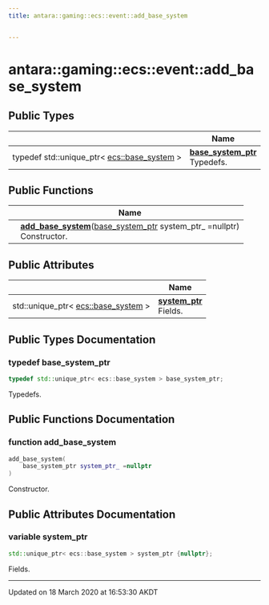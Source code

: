 ```yaml
---
title: antara::gaming::ecs::event::add_base_system


---
```


# antara::gaming::ecs::event::add_base_system













## Public Types

|                | Name           |
| -------------- | -------------- |
| typedef std::unique_ptr< [ecs::base_system](Classes/classantara_1_1gaming_1_1ecs_1_1base__system.md) > | **[base_system_ptr](Classes/structantara_1_1gaming_1_1ecs_1_1event_1_1add__base__system.md#typedef-base_system_ptr)** <br>Typedefs.  |


## Public Functions

|                | Name           |
| -------------- | -------------- |
|  | **[add_base_system](Classes/structantara_1_1gaming_1_1ecs_1_1event_1_1add__base__system.md#function-add_base_system)**([base_system_ptr](Classes/structantara_1_1gaming_1_1ecs_1_1event_1_1add__base__system.md#typedef-base_system_ptr) system_ptr_ =nullptr) <br>Constructor.  |


## Public Attributes

|                | Name           |
| -------------- | -------------- |
| std::unique_ptr< [ecs::base_system](Classes/classantara_1_1gaming_1_1ecs_1_1base__system.md) > | **[system_ptr](Classes/structantara_1_1gaming_1_1ecs_1_1event_1_1add__base__system.md#variable-system_ptr)** <br>Fields.  |








## Public Types Documentation

### typedef base_system_ptr

```cpp
typedef std::unique_ptr< ecs::base_system > base_system_ptr;
```

Typedefs. 





























## Public Functions Documentation

### function add_base_system

```cpp
add_base_system(
    base_system_ptr system_ptr_ =nullptr
)
```

Constructor. 





























## Public Attributes Documentation

### variable system_ptr

```cpp
std::unique_ptr< ecs::base_system > system_ptr {nullptr};
```

Fields. 































-------------------------------

Updated on 18 March 2020 at 16:53:30 AKDT